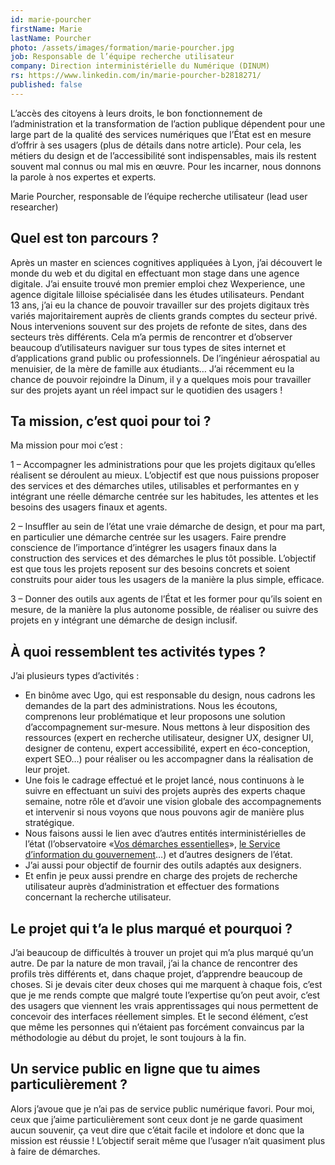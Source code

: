 ```yaml
---
id: marie-pourcher
firstName: Marie
lastName: Pourcher
photo: /assets/images/formation/marie-pourcher.jpg
job: Responsable de l’équipe recherche utilisateur
company: Direction interministérielle du Numérique (DINUM)
rs: https://www.linkedin.com/in/marie-pourcher-b2818271/
published: false
---
```


<p class="fr-text--lead">L’accès des citoyens à leurs droits, le bon fonctionnement de l’administration et la transformation de l’action publique dépendent pour une large part de la qualité des services numériques que l’État est en mesure d’offrir à ses usagers (plus de détails dans notre article). Pour cela, les métiers du design et de l’accessibilité sont indispensables, mais ils restent souvent mal connus ou mal mis en œuvre. Pour les incarner, nous donnons la parole à nos expertes et experts.</p>

<p class="fr-text--lead">Marie Pourcher, responsable de l’équipe recherche utilisateur (<span lang="en">lead user researcher</span>)</p>

<h2 class="fr-h6">Quel est ton parcours&nbsp;?</h2>

Après un master en sciences cognitives appliquées à Lyon, j&rsquo;ai découvert le monde du web et du digital en effectuant mon stage dans une agence digitale. J&rsquo;ai ensuite trouvé mon premier emploi chez Wexperience, une agence digitale lilloise spécialisée dans les études utilisateurs. Pendant 13&nbsp;ans, j&rsquo;ai eu la chance de pouvoir travailler sur des projets digitaux très variés majoritairement auprès de clients grands comptes du secteur privé. Nous intervenions souvent sur des projets de refonte de sites, dans des secteurs très différents. Cela m&rsquo;a permis de rencontrer et d&rsquo;observer beaucoup d&rsquo;utilisateurs naviguer sur tous types de sites internet et d&rsquo;applications grand public ou professionnels. De l&rsquo;ingénieur aérospatial au menuisier, de la mère de famille aux étudiants&hellip; J&rsquo;ai récemment eu la chance de pouvoir rejoindre la Dinum, il y a quelques mois pour travailler sur des projets ayant un réel impact sur le quotidien des usagers&nbsp;!

<h2 class="fr-h6">Ta mission, c’est quoi pour toi&nbsp;?</h2>

Ma mission pour moi c&rsquo;est&nbsp;:

1&nbsp;&ndash; Accompagner les administrations pour que les projets digitaux qu&rsquo;elles réalisent se déroulent au mieux. L&rsquo;objectif est que nous puissions proposer des services et des démarches utiles, utilisables et performantes en&nbsp;y intégrant une réelle démarche centrée sur les habitudes, les attentes et les besoins des usagers finaux et agents.

2&nbsp;&ndash; Insuffler au sein de l&rsquo;état une vraie démarche de design, et pour ma part, en particulier une démarche centrée sur les usagers. Faire prendre conscience de l&rsquo;importance d&rsquo;intégrer les usagers finaux dans la construction des services et des démarches le plus tôt possible. L&rsquo;objectif est que tous les projets reposent sur des besoins concrets et soient construits pour aider tous les usagers de la manière la plus simple, efficace.

3&nbsp;&ndash; Donner des outils aux agents de l&rsquo;État et les former pour qu&rsquo;ils soient en mesure, de la manière la plus autonome possible, de réaliser ou suivre des projets en y intégrant une démarche de design inclusif.

<h2 class="fr-h6">À quoi ressemblent tes activités types&nbsp;?</h2>

J&rsquo;ai plusieurs types d&rsquo;activités&nbsp;:

- En binôme avec Ugo, qui est responsable du design, nous cadrons les demandes de la part des administrations. Nous les écoutons, comprenons leur problématique et leur proposons une solution d&rsquo;accompagnement sur-mesure. Nous mettons à leur disposition des ressources (expert en recherche utilisateur, designer UX, designer UI, designer de contenu, expert accessibilité, expert en éco-conception, expert SEO&hellip;) pour réaliser ou les accompagner dans la réalisation de leur projet.
- Une fois le cadrage effectué et le projet lancé, nous continuons à le suivre en effectuant un suivi des projets auprès des experts chaque semaine, notre rôle et d&rsquo;avoir une vision globale des accompagnements et intervenir si nous voyons que nous pouvons agir de manière plus stratégique.
- Nous faisons aussi le lien avec d&rsquo;autres entités interministérielles de l&rsquo;état (l&rsquo;observatoire &laquo;<a href="https://observatoire.numerique.gouv.fr/">Vos démarches essentielles</a>&raquo;, <a href="https://www.gouvernement.fr/organisation/service-d-information-du-gouvernement-sig">le Service d&rsquo;information du gouvernement</a>&hellip;) et d&rsquo;autres designers de l&rsquo;état.
- J&rsquo;ai aussi pour objectif de fournir des outils adaptés aux designers.
- Et enfin je peux aussi prendre en charge des projets de recherche utilisateur auprès d&rsquo;administration et effectuer des formations concernant la recherche utilisateur.

<h2 class="fr-h6">Le projet qui t’a le plus marqué et pourquoi&nbsp;?</h2>

J&rsquo;ai beaucoup de difficultés à trouver un projet qui m&rsquo;a plus marqué qu&rsquo;un autre. De par la nature de mon travail, j&rsquo;ai la chance de rencontrer des profils très différents et, dans chaque projet, d&rsquo;apprendre beaucoup de choses. Si je devais citer deux choses qui me marquent à chaque fois, c&rsquo;est que je me rends compte que malgré toute l&rsquo;expertise qu&rsquo;on peut avoir, c&rsquo;est des usagers que viennent les vrais apprentissages qui nous permettent de concevoir des interfaces réellement simples. Et le second élément, c&rsquo;est que même les personnes qui n&rsquo;étaient pas forcément convaincus par la méthodologie au début du projet, le sont toujours à la fin.

<h2 class="fr-h6">Un service public en ligne que tu aimes particulièrement&nbsp;?</h2>

Alors j&rsquo;avoue que je n&rsquo;ai pas de service public numérique favori. Pour moi, ceux que j&rsquo;aime particulièrement sont ceux dont je ne garde quasiment aucun souvenir, ça veut dire que c&rsquo;était facile et indolore et donc que la mission est réussie&nbsp;! L&rsquo;objectif serait même que l&rsquo;usager n&rsquo;ait quasiment plus à faire de démarches.
